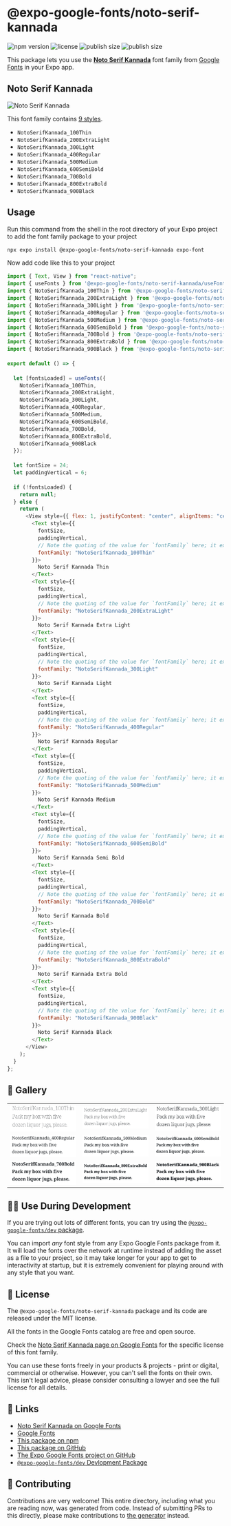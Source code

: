 # @expo-google-fonts/noto-serif-kannada

![npm version](https://flat.badgen.net/npm/v/@expo-google-fonts/noto-serif-kannada)
![license](https://flat.badgen.net/github/license/expo/google-fonts)
![publish size](https://flat.badgen.net/packagephobia/install/@expo-google-fonts/noto-serif-kannada)
![publish size](https://flat.badgen.net/packagephobia/publish/@expo-google-fonts/noto-serif-kannada)

This package lets you use the [**Noto Serif Kannada**](https://fonts.google.com/specimen/Noto+Serif+Kannada) font family from [Google Fonts](https://fonts.google.com/) in your Expo app.

## Noto Serif Kannada

![Noto Serif Kannada](./font-family.png)

This font family contains [9 styles](#-gallery).

- `NotoSerifKannada_100Thin`
- `NotoSerifKannada_200ExtraLight`
- `NotoSerifKannada_300Light`
- `NotoSerifKannada_400Regular`
- `NotoSerifKannada_500Medium`
- `NotoSerifKannada_600SemiBold`
- `NotoSerifKannada_700Bold`
- `NotoSerifKannada_800ExtraBold`
- `NotoSerifKannada_900Black`

## Usage

Run this command from the shell in the root directory of your Expo project to add the font family package to your project

```sh
npx expo install @expo-google-fonts/noto-serif-kannada expo-font
```

Now add code like this to your project

```js
import { Text, View } from "react-native";
import { useFonts } from '@expo-google-fonts/noto-serif-kannada/useFonts';
import { NotoSerifKannada_100Thin } from '@expo-google-fonts/noto-serif-kannada/100Thin';
import { NotoSerifKannada_200ExtraLight } from '@expo-google-fonts/noto-serif-kannada/200ExtraLight';
import { NotoSerifKannada_300Light } from '@expo-google-fonts/noto-serif-kannada/300Light';
import { NotoSerifKannada_400Regular } from '@expo-google-fonts/noto-serif-kannada/400Regular';
import { NotoSerifKannada_500Medium } from '@expo-google-fonts/noto-serif-kannada/500Medium';
import { NotoSerifKannada_600SemiBold } from '@expo-google-fonts/noto-serif-kannada/600SemiBold';
import { NotoSerifKannada_700Bold } from '@expo-google-fonts/noto-serif-kannada/700Bold';
import { NotoSerifKannada_800ExtraBold } from '@expo-google-fonts/noto-serif-kannada/800ExtraBold';
import { NotoSerifKannada_900Black } from '@expo-google-fonts/noto-serif-kannada/900Black';

export default () => {

  let [fontsLoaded] = useFonts({
    NotoSerifKannada_100Thin, 
    NotoSerifKannada_200ExtraLight, 
    NotoSerifKannada_300Light, 
    NotoSerifKannada_400Regular, 
    NotoSerifKannada_500Medium, 
    NotoSerifKannada_600SemiBold, 
    NotoSerifKannada_700Bold, 
    NotoSerifKannada_800ExtraBold, 
    NotoSerifKannada_900Black
  });

  let fontSize = 24;
  let paddingVertical = 6;

  if (!fontsLoaded) {
    return null;
  } else {
    return (
      <View style={{ flex: 1, justifyContent: "center", alignItems: "center" }}>
        <Text style={{
          fontSize,
          paddingVertical,
          // Note the quoting of the value for `fontFamily` here; it expects a string!
          fontFamily: "NotoSerifKannada_100Thin"
        }}>
          Noto Serif Kannada Thin
        </Text>
        <Text style={{
          fontSize,
          paddingVertical,
          // Note the quoting of the value for `fontFamily` here; it expects a string!
          fontFamily: "NotoSerifKannada_200ExtraLight"
        }}>
          Noto Serif Kannada Extra Light
        </Text>
        <Text style={{
          fontSize,
          paddingVertical,
          // Note the quoting of the value for `fontFamily` here; it expects a string!
          fontFamily: "NotoSerifKannada_300Light"
        }}>
          Noto Serif Kannada Light
        </Text>
        <Text style={{
          fontSize,
          paddingVertical,
          // Note the quoting of the value for `fontFamily` here; it expects a string!
          fontFamily: "NotoSerifKannada_400Regular"
        }}>
          Noto Serif Kannada Regular
        </Text>
        <Text style={{
          fontSize,
          paddingVertical,
          // Note the quoting of the value for `fontFamily` here; it expects a string!
          fontFamily: "NotoSerifKannada_500Medium"
        }}>
          Noto Serif Kannada Medium
        </Text>
        <Text style={{
          fontSize,
          paddingVertical,
          // Note the quoting of the value for `fontFamily` here; it expects a string!
          fontFamily: "NotoSerifKannada_600SemiBold"
        }}>
          Noto Serif Kannada Semi Bold
        </Text>
        <Text style={{
          fontSize,
          paddingVertical,
          // Note the quoting of the value for `fontFamily` here; it expects a string!
          fontFamily: "NotoSerifKannada_700Bold"
        }}>
          Noto Serif Kannada Bold
        </Text>
        <Text style={{
          fontSize,
          paddingVertical,
          // Note the quoting of the value for `fontFamily` here; it expects a string!
          fontFamily: "NotoSerifKannada_800ExtraBold"
        }}>
          Noto Serif Kannada Extra Bold
        </Text>
        <Text style={{
          fontSize,
          paddingVertical,
          // Note the quoting of the value for `fontFamily` here; it expects a string!
          fontFamily: "NotoSerifKannada_900Black"
        }}>
          Noto Serif Kannada Black
        </Text>
      </View>
    );
  }
};
```

## 🔡 Gallery


||||
|-|-|-|
|![NotoSerifKannada_100Thin](./100Thin/NotoSerifKannada_100Thin.ttf.png)|![NotoSerifKannada_200ExtraLight](./200ExtraLight/NotoSerifKannada_200ExtraLight.ttf.png)|![NotoSerifKannada_300Light](./300Light/NotoSerifKannada_300Light.ttf.png)||
|![NotoSerifKannada_400Regular](./400Regular/NotoSerifKannada_400Regular.ttf.png)|![NotoSerifKannada_500Medium](./500Medium/NotoSerifKannada_500Medium.ttf.png)|![NotoSerifKannada_600SemiBold](./600SemiBold/NotoSerifKannada_600SemiBold.ttf.png)||
|![NotoSerifKannada_700Bold](./700Bold/NotoSerifKannada_700Bold.ttf.png)|![NotoSerifKannada_800ExtraBold](./800ExtraBold/NotoSerifKannada_800ExtraBold.ttf.png)|![NotoSerifKannada_900Black](./900Black/NotoSerifKannada_900Black.ttf.png)||


## 👩‍💻 Use During Development

If you are trying out lots of different fonts, you can try using the [`@expo-google-fonts/dev` package](https://github.com/expo/google-fonts/tree/master/font-packages/dev#readme).

You can import _any_ font style from any Expo Google Fonts package from it. It will load the fonts over the network at runtime instead of adding the asset as a file to your project, so it may take longer for your app to get to interactivity at startup, but it is extremely convenient for playing around with any style that you want.


## 📖 License

The `@expo-google-fonts/noto-serif-kannada` package and its code are released under the MIT license.

All the fonts in the Google Fonts catalog are free and open source.

Check the [Noto Serif Kannada page on Google Fonts](https://fonts.google.com/specimen/Noto+Serif+Kannada) for the specific license of this font family.

You can use these fonts freely in your products & projects - print or digital, commercial or otherwise. However, you can't sell the fonts on their own. This isn't legal advice, please consider consulting a lawyer and see the full license for all details.

## 🔗 Links

- [Noto Serif Kannada on Google Fonts](https://fonts.google.com/specimen/Noto+Serif+Kannada)
- [Google Fonts](https://fonts.google.com/)
- [This package on npm](https://www.npmjs.com/package/@expo-google-fonts/noto-serif-kannada)
- [This package on GitHub](https://github.com/expo/google-fonts/tree/master/font-packages/noto-serif-kannada)
- [The Expo Google Fonts project on GitHub](https://github.com/expo/google-fonts)
- [`@expo-google-fonts/dev` Devlopment Package](https://github.com/expo/google-fonts/tree/master/font-packages/dev)

## 🤝 Contributing

Contributions are very welcome! This entire directory, including what you are reading now, was generated from code. Instead of submitting PRs to this directly, please make contributions to [the generator](https://github.com/expo/google-fonts/tree/master/packages/generator) instead.

